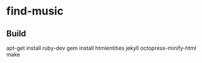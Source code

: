 find-music
=========

Build
-----
apt-get install ruby-dev
gem install htmlentities jekyll octopress-minify-html
make

